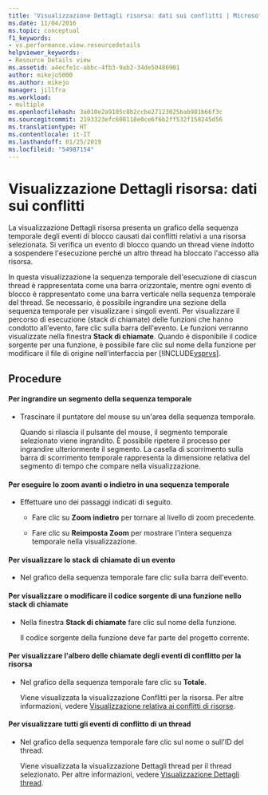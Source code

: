 ```yaml
---
title: 'Visualizzazione Dettagli risorsa: dati sui conflitti | Microsoft Docs'
ms.date: 11/04/2016
ms.topic: conceptual
f1_keywords:
- vs.performance.view.resourcedetails
helpviewer_keywords:
- Resource Details view
ms.assetid: a4ecfe1c-abbc-4fb3-9ab2-34de50486901
author: mikejo5000
ms.author: mikejo
manager: jillfra
ms.workload:
- multiple
ms.openlocfilehash: 3a010e2a9105c8b2ccbe27123025bab981b66f3c
ms.sourcegitcommit: 2193323efc608118e0ce6f6b2ff532f158245d56
ms.translationtype: HT
ms.contentlocale: it-IT
ms.lasthandoff: 01/25/2019
ms.locfileid: "54987154"
---
```

# <a name="resource-details-view---contention-data"></a>Visualizzazione Dettagli risorsa: dati sui conflitti
La visualizzazione Dettagli risorsa presenta un grafico della sequenza temporale degli eventi di blocco causati dai conflitti relativi a una risorsa selezionata. Si verifica un evento di blocco quando un thread viene indotto a sospendere l'esecuzione perché un altro thread ha bloccato l'accesso alla risorsa.  
  
 In questa visualizzazione la sequenza temporale dell'esecuzione di ciascun thread è rappresentata come una barra orizzontale, mentre ogni evento di blocco è rappresentato come una barra verticale nella sequenza temporale del thread. Se necessario, è possibile ingrandire una sezione della sequenza temporale per visualizzare i singoli eventi. Per visualizzare il percorso di esecuzione (stack di chiamate) delle funzioni che hanno condotto all'evento, fare clic sulla barra dell'evento. Le funzioni verranno visualizzate nella finestra **Stack di chiamate**. Quando è disponibile il codice sorgente per una funzione, è possibile fare clic sul nome della funzione per modificare il file di origine nell'interfaccia per [!INCLUDE[vsprvs](../code-quality/includes/vsprvs_md.md)].  
  
## <a name="procedures"></a>Procedure  
  
#### <a name="to-magnify-a-timeline-segment"></a>Per ingrandire un segmento della sequenza temporale  
  
-   Trascinare il puntatore del mouse su un'area della sequenza temporale.  
  
     Quando si rilascia il pulsante del mouse, il segmento temporale selezionato viene ingrandito. È possibile ripetere il processo per ingrandire ulteriormente il segmento. La casella di scorrimento sulla barra di scorrimento temporale rappresenta la dimensione relativa del segmento di tempo che compare nella visualizzazione.  
  
#### <a name="to-zoom-out-on-a-timeline"></a>Per eseguire lo zoom avanti o indietro in una sequenza temporale  
  
-   Effettuare uno dei passaggi indicati di seguito.  
  
    -   Fare clic su **Zoom indietro** per tornare al livello di zoom precedente.  
  
    -   Fare clic su **Reimposta Zoom** per mostrare l'intera sequenza temporale nella visualizzazione.  
  
#### <a name="to-view-the-call-stack-of-an-event"></a>Per visualizzare lo stack di chiamate di un evento  
  
-   Nel grafico della sequenza temporale fare clic sulla barra dell'evento.  
  
#### <a name="to-view-or-edit-the-source-code-of-a-function-in-the-call-stack"></a>Per visualizzare o modificare il codice sorgente di una funzione nello stack di chiamate  
  
- Nella finestra **Stack di chiamate** fare clic sul nome della funzione.  
  
  Il codice sorgente della funzione deve far parte del progetto corrente.  
  
#### <a name="to-view-the-call-tree-of-contention-events-for-the-resource"></a>Per visualizzare l'albero delle chiamate degli eventi di conflitto per la risorsa  
  
-   Nel grafico della sequenza temporale fare clic su **Totale**.  
  
     Viene visualizzata la visualizzazione Conflitti per la risorsa. Per altre informazioni, vedere [Visualizzazione relativa ai conflitti di risorse](../profiling/resource-contentions-view-contention-data.md).  
  
#### <a name="to-view-all-the-contention-events-of-a-thread"></a>Per visualizzare tutti gli eventi di conflitto di un thread  
  
-   Nel grafico della sequenza temporale fare clic sul nome o sull'ID del thread.  
  
     Viene visualizzata la visualizzazione Dettagli thread per il thread selezionato. Per altre informazioni, vedere [Visualizzazione Dettagli thread](../profiling/thread-details-view-contention-data.md).